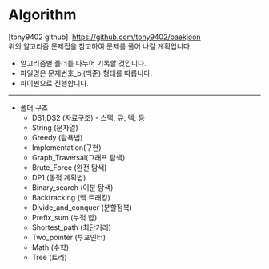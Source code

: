 # Algorithm

[tony9402 github]&nbsp;&nbsp;<https://github.com/tony9402/baekjoon> </br> 위의 알고리즘 문제집을 참고하여 문제를 풀어 나갈 계획입니다.
</br>

* 알고리즘별 폴더를 나누어 기록할 것입니다.
* 파일명은 문제번호_bj(백준) 형태를 따릅니다.
* 파이썬으로 진행합니다.
-------------------------------------------------------
* 폴더 구조
    * DS1,DS2 (자료구조) - 스택, 큐, 덱, 등
    * String (문자열)
    * Greedy (탐욕법)
    * Implementation(구현)
    * Graph_Traversal(그래프 탐색)
    * Brute_Force (완전 탐색)
    * DP1 (동적 계획법)
    * Binary_search (이분 탐색)
    * Backtracking (백 트래킹)
    * Divide_and_conquer (분할정복)
    * Prefix_sum (누적 합)
    * Shortest_path (최단거리)
    * Two_pointer (투포인터)
    * Math (수학)
    * Tree (트리)